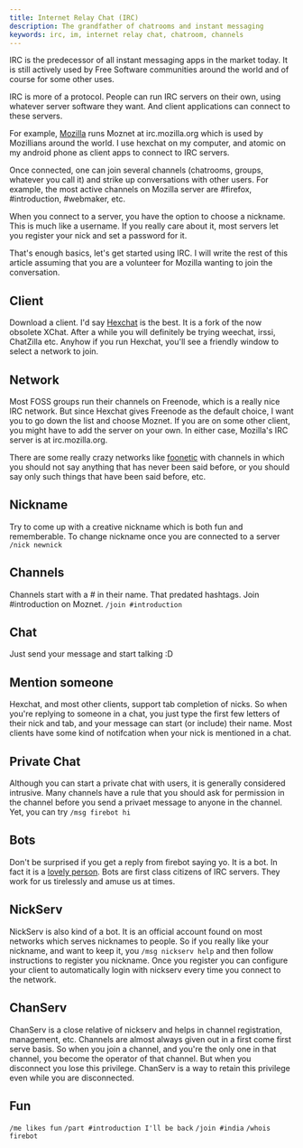 ```yaml
---
title: Internet Relay Chat (IRC)
description: The grandfather of chatrooms and instant messaging
keywords: irc, im, internet relay chat, chatroom, channels
---
```

IRC is the predecessor of all instant messaging apps in the market today. It is still actively used by Free Software communities around the world and of course for some other uses.

IRC is more of a protocol. People can run IRC servers on their own, using whatever server software they want. And client applications can connect to these servers.

For example, [Mozilla](/mozilla/) runs Moznet at irc.mozilla.org which is used by Mozillians around the world. I use hexchat on my computer, and atomic on my android phone as client apps to connect to IRC servers.

Once connected, one can join several channels (chatrooms, groups, whatever you call it) and strike up conversations with other users. For example, the most active channels on Mozilla server are #firefox, #introduction, #webmaker, etc.

When you connect to a server, you have the option to choose a nickname. This is much like a username. If you really care about it, most servers let you register your nick and set a password for it. 

That's enough basics, let's get started using IRC. I will write the rest of this article assuming that you are a volunteer for Mozilla wanting to join the conversation. 

## Client ##
Download a client. I'd say [Hexchat](https://hexchat.github.io/) is the best. It is a fork of the now obsolete XChat. After a while you will definitely be trying weechat, irssi, ChatZilla etc. Anyhow if you run Hexchat, you'll see a friendly window to select a network to join.

## Network ##
Most FOSS groups run their channels on Freenode, which is a really nice IRC network. But since Hexchat gives Freenode as the default choice, I want you to go down the list and choose Moznet. If you are on some other client, you might have to add the server on your own. In either case, Mozilla's IRC server is at irc.mozilla.org.

There are some really crazy networks like [foonetic](http://wiki.xkcd.com/irc/Main_Page) with channels in which you should not say anything that has never been said before, or you should say only such things that have been said before, etc.

## Nickname ## 
Try to come up with a creative nickname which is both fun and rememberable. To change nickname once you are connected to a server `/nick newnick`

## Channels ##
Channels start with a # in their name. That predated hashtags. Join #introduction on Moznet. `/join #introduction`

## Chat ##
Just send your message and start talking :D

## Mention someone ##
Hexchat, and most other clients, support tab completion of nicks. So when you're replying to someone in a chat, you just type the first few letters of their nick and tab, and your message can start (or include) their name. Most clients have some kind of notifcation when your nick is mentioned in a chat.

## Private Chat ##
Although you can start a private chat with users, it is generally considered intrusive. Many channels have a rule that you should ask for permission in the channel before you send a privaet message to anyone in the channel. Yet, you can try `/msg firebot hi`

## Bots ##
Don't be surprised if you get a reply from firebot saying yo. It is a bot. In fact it is a [lovely person](https://github.com/globau/firebot). Bots are first class citizens of IRC servers. They work for us tirelessly and amuse us at times.

## NickServ ##
NickServ is also kind of a bot. It is an official account found on most networks which serves nicknames to people. So if you really like your nickname, and want to keep it, you `/msg nickserv help` and then follow instructions to register you nickname. Once you register you can configure your client to automatically login with nickserv every time you connect to the network.

## ChanServ ##
ChanServ is a close relative of nickserv and helps in channel registration, management, etc. Channels are almost always given out in a first come first serve basis. So when you join a channel, and you're the only one in that channel, you become the operator of that channel. But when you disconnect you lose this privilege. ChanServ is a way to retain this privilege even while you are disconnected.

## Fun ##
`/me likes fun`
`/part #introduction I'll be back`
`/join #india`
`/whois firebot`

